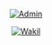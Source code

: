 <p align="center">
<a href="https://wa.me/+6289514712995?text=Hallo"><img title="Admin" src="https://img.shields.io/badge/Kapten-DipaLand-green.svg?style=for-the-badge&logo=whatsapp"></a>

<p align="center">
<a href="https://wa.me/+6281381685954?text=Hallo"><img title="Wakil" src="https://img.shields.io/badge/Wakil-DipaLand-green.svg?style=for-the-badge&logo=whatsapp"></a>
